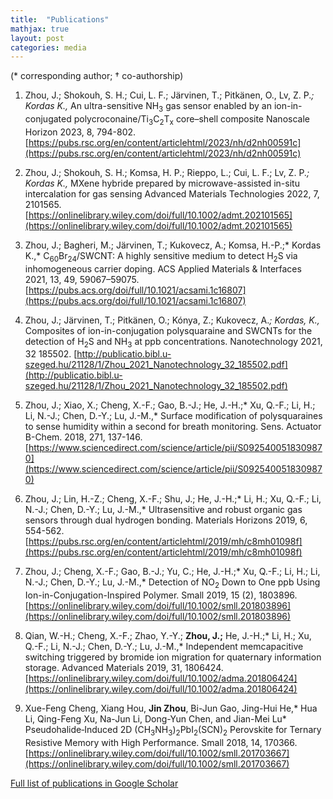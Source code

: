 ```yaml
---
title:  "Publications"
mathjax: true
layout: post
categories: media
---
```


(* corresponding author;      † co-authorship)

1) Zhou, J.; Shokouh, S. H.; Cui, L. F.; Järvinen, T.; Pitkänen, O., Lv, Z. P.*; Kordas K.,* An ultra-sensitive NH<sub>3</sub> gas sensor enabled by an ion-in-conjugated polycroconaine/Ti<sub>3</sub>C<sub>2</sub>T<sub>x</sub> core–shell composite Nanoscale Horizon 2023, 8, 794-802. [https://pubs.rsc.org/en/content/articlehtml/2023/nh/d2nh00591c](https://pubs.rsc.org/en/content/articlehtml/2023/nh/d2nh00591c)

2) Zhou, J.; Shokouh, S. H.; Komsa, H. P.; Rieppo, L.; Cui, L. F.; Lv, Z. P.*; Kordas K.,* MXene hybride prepared by microwave-assisted in-situ intercalation for gas sensing Advanced Materials Technologies 2022, 7, 2101565.[https://onlinelibrary.wiley.com/doi/full/10.1002/admt.202101565](https://onlinelibrary.wiley.com/doi/full/10.1002/admt.202101565)

3) Zhou, J.; Bagheri, M.; Järvinen, T.; Kukovecz, A.; Komsa, H.-P.;* Kordas K.,* C<sub>60</sub>Br<sub>24</sub>/SWCNT: A highly sensitive medium to detect H<sub>2</sub>S via inhomogeneous carrier doping. ACS Applied Materials & Interfaces 2021, 13, 49, 59067–59075.[https://pubs.acs.org/doi/full/10.1021/acsami.1c16807](https://pubs.acs.org/doi/full/10.1021/acsami.1c16807)

3) Zhou, J.; Järvinen, T.; Pitkänen, O.; Kónya, Z.; Kukovecz, A.*; Kordas, K.,* Composites of ion-in-conjugation polysquaraine and SWCNTs for the detection of H<sub>2</sub>S and NH<sub>3</sub> at ppb concentrations. Nanotechnology 2021, 32 185502. [http://publicatio.bibl.u-szeged.hu/21128/1/Zhou_2021_Nanotechnology_32_185502.pdf](http://publicatio.bibl.u-szeged.hu/21128/1/Zhou_2021_Nanotechnology_32_185502.pdf)

4) Zhou, J.; Xiao, X.; Cheng, X.-F.; Gao, B.-J.; He, J.-H.;* Xu, Q.-F.; Li, H.; Li, N.-J.; Chen, D.-Y.; Lu, J.-M.,* Surface modification of polysquaraines to sense humidity within a second for breath monitoring. Sens. Actuator B-Chem. 2018, 271, 137-146. [https://www.sciencedirect.com/science/article/pii/S0925400518309870](https://www.sciencedirect.com/science/article/pii/S0925400518309870)

5) Zhou, J.; Lin, H.-Z.; Cheng, X.-F.; Shu, J.; He, J.-H.;* Li, H.; Xu, Q.-F.; Li, N.-J.; Chen, D.-Y.; Lu, J.-M.,* Ultrasensitive and robust organic gas sensors through dual hydrogen bonding. Materials Horizons 2019, 6, 554-562. [https://pubs.rsc.org/en/content/articlehtml/2019/mh/c8mh01098f](https://pubs.rsc.org/en/content/articlehtml/2019/mh/c8mh01098f)

6) Zhou, J.; Cheng, X.-F.; Gao, B.-J.; Yu, C.; He, J.-H.;* Xu, Q.-F.; Li, H.; Li, N.-J.; Chen, D.-Y.; Lu, J.-M.,* Detection of NO<sub>2</sub> Down to One ppb Using Ion-in-Conjugation-Inspired Polymer. Small 2019, 15 (2), 1803896.[https://onlinelibrary.wiley.com/doi/full/10.1002/smll.201803896](https://onlinelibrary.wiley.com/doi/full/10.1002/smll.201803896)

7) Qian, W.-H.; Cheng, X.-F.; Zhao, Y.-Y.; **Zhou, J.;**  He, J.-H.;* Li, H.; Xu, Q.-F.; Li, N.-J.; Chen, D.-Y.; Lu, J.-M.,* Independent memcapacitive switching triggered by bromide ion migration for quaternary information storage. Advanced Materials 2019, 31, 1806424. [https://onlinelibrary.wiley.com/doi/full/10.1002/adma.201806424](https://onlinelibrary.wiley.com/doi/full/10.1002/adma.201806424)

8) Xue-Feng Cheng, Xiang Hou, **Jin Zhou**, Bi-Jun Gao, Jing-Hui He,* Hua Li, Qing-Feng Xu, Na-Jun Li, Dong-Yun Chen, and Jian-Mei Lu* Pseudohalide‐Induced 2D (CH<sub>3</sub>NH<sub>3</sub>)<sub>2</sub>PbI<sub>2</sub>(SCN)<sub>2</sub> Perovskite for Ternary Resistive Memory with High Performance. Small 2018, 14, 170366.[https://onlinelibrary.wiley.com/doi/full/10.1002/smll.201703667](https://onlinelibrary.wiley.com/doi/full/10.1002/smll.201703667)


[Full list of publications in Google Scholar](https://scholar.google.com/citations?user=BKqQO7gAAAAJ&hl=zh-CN)
